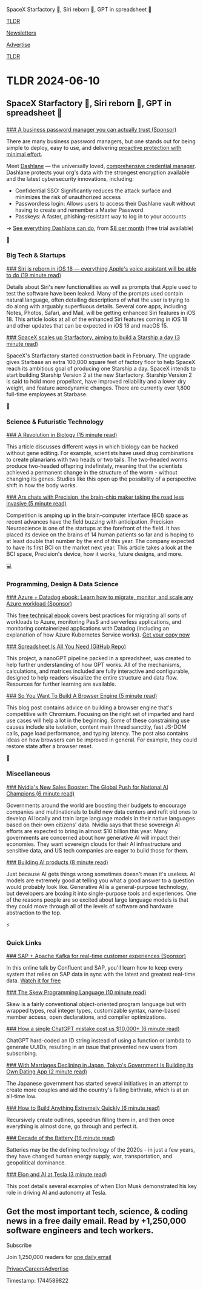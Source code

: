 SpaceX Starfactory 🚀, Siri reborn 📱, GPT in spreadsheet 🤖

[TLDR](/)

[Newsletters](/newsletters)

[Advertise](https://advertise.tldr.tech/)

[TLDR](/)

# TLDR 2024-06-10

## SpaceX Starfactory 🚀, Siri reborn 📱, GPT in spreadsheet 🤖

### 

[### A business password manager you can actually trust (Sponsor)](https://www.dashlane.com/business-password-manager?utm_source=TLDR&amp;utm_campaign=main)

There are many business password managers, but one stands out for being simple to deploy, easy to use, and delivering [proactive protection with minimal effort](https://www.dashlane.com/business-password-manager?utm_source=TLDR&utm_campaign=main).

Meet [Dashlane](https://www.dashlane.com/business-password-manager?utm_source=TLDR&utm_campaign=main) — the universally loved, [comprehensive credential manager](https://www.dashlane.com/business-password-manager?utm_source=TLDR&utm_campaign=main). Dashlane protects your org's data with the strongest encryption available and the latest cybersecurity innovations, including:

* Confidential SSO: Significantly reduces the attack surface and minimizes the risk of unauthorized access
* Passwordless login: Allows users to access their Dashlane vault without having to create and remember a Master Password
* Passkeys: A faster, phishing-resistant way to log in to your accounts

→ [See everything Dashlane can do](https://www.dashlane.com/business-password-manager?utm_source=TLDR&utm_campaign=main), from [$8 per month](https://www.dashlane.com/pricing?utm_source=TLDR&utm_campaign=main) (free trial available)

📱

### Big Tech & Startups

[### Siri is reborn in iOS 18 — everything Apple's voice assistant will be able to do (19 minute read)](https://appleinsider.com/articles/24/06/08/siri-is-reborn-in-ios-18----everything-apples-voice-assistant-will-be-able-to-do?utm_source=tldrnewsletter)

Details about Siri's new functionalities as well as prompts that Apple used to test the software have been leaked. Many of the prompts used contain natural language, often detailing descriptions of what the user is trying to do along with arguably superfluous details. Several core apps, including Notes, Photos, Safari, and Mail, will be getting enhanced Siri features in iOS 18. This article looks at all of the enhanced Siri features coming in iOS 18 and other updates that can be expected in iOS 18 and macOS 15.

[### SpaceX scales up Starfactory, aiming to build a Starship a day (3 minute read)](https://newatlas.com/space/starfactory-starbase-starship-megaship-factory/?utm_source=tldrnewsletter)

SpaceX's Starfactory started construction back in February. The upgrade gives Starbase an extra 100,000 square feet of factory floor to help SpaceX reach its ambitious goal of producing one Starship a day. SpaceX intends to start building Starship Version 2 at the new Starfactory. Starship Version 2 is said to hold more propellant, have improved reliability and a lower dry weight, and feature aerodynamic changes. There are currently over 1,800 full-time employees at Starbase.

🚀

### Science & Futuristic Technology

[### A Revolution in Biology (15 minute read)](https://www.bitsofwonder.co/p/a-revolution-in-biology?utm_source=tldrnewsletter)

This article discusses different ways in which biology can be hacked without gene editing. For example, scientists have used drug combinations to create planarians with two heads or two tails. The two-headed worms produce two-headed offspring indefinitely, meaning that the scientists achieved a permanent change in the structure of the worm - without changing its genes. Studies like this open up the possibility of a perspective shift in how the body works.

[### Ars chats with Precision, the brain-chip maker taking the road less invasive (5 minute read)](https://arstechnica.com/science/2024/06/ars-chats-with-precision-the-brain-chip-maker-taking-the-road-less-invasive/?utm_source=tldrnewsletter)

Competition is amping up in the brain-computer interface (BCI) space as recent advances have the field buzzing with anticipation. Precision Neuroscience is one of the startups at the forefront of the field. It has placed its device on the brains of 14 human patients so far and is hoping to at least double that number by the end of this year. The company expected to have its first BCI on the market next year. This article takes a look at the BCI space, Precision's device, how it works, future designs, and more.

💻

### Programming, Design & Data Science

[### Azure + Datadog ebook: Learn how to migrate, monitor, and scale any Azure workload (Sponsor)](https://www.datadoghq.com/resources/azure-ebook/?utm_source=tldrnewsletter&amp;utm_medium=newsletter&amp;utm_campaign=dg-infra-ww-azure-ebook-tldr)

This [free technical ebook](https://www.datadoghq.com/resources/azure-ebook/?utm_source=tldrnewsletter&utm_medium=newsletter&utm_campaign=dg-infra-ww-azure-ebook-tldr) covers best practices for migrating all sorts of workloads to Azure, monitoring PasS and serverless applications, and monitoring containerized applications with Datadog (including an explanation of how Azure Kubernetes Service works). [Get your copy now](https://www.datadoghq.com/resources/azure-ebook/?utm_source=tldrnewsletter&utm_medium=newsletter&utm_campaign=dg-infra-ww-azure-ebook-tldr)

[### Spreadsheet Is All You Need (GitHub Repo)](https://github.com/dabochen/spreadsheet-is-all-you-need?utm_source=tldrnewsletter)

This project, a nanoGPT pipeline packed in a spreadsheet, was created to help further understanding of how GPT works. All of the mechanisms, calculations, and matrices included are fully interactive and configurable, designed to help readers visualize the entire structure and data flow. Resources for further learning are available.

[### So You Want To Build A Browser Engine (5 minute read)](https://robert.ocallahan.org/2024/06/browser-engine.html?utm_source=tldrnewsletter)

This blog post contains advice on building a browser engine that's competitive with Chromium. Focusing on the right set of imparted and hard use cases will help a lot in the beginning. Some of these constraining use causes include site isolation, content main thread sanctity, fast JS-DOM calls, page load performance, and typing latency. The post also contains ideas on how browsers can be improved in general. For example, they could restore state after a browser reset.

🎁

### Miscellaneous

[### Nvidia's New Sales Booster: The Global Push for National AI Champions (6 minute read)](https://www.wsj.com/tech/ai/nvidias-new-sales-booster-the-global-push-for-domestic-ai-champions-6d005ab7?st=3t4jukdsg9da2bt&reflink=desktopwebshare_permalink&utm_source=tldrnewsletter)

Governments around the world are boosting their budgets to encourage companies and multinationals to build new data centers and refit old ones to develop AI locally and train large language models in their native languages based on their own citizens' data. Nvidia says that these sovereign AI efforts are expected to bring in almost $10 billion this year. Many governments are concerned about how generative AI will impact their economies. They want sovereign clouds for their AI infrastructure and sensitive data, and US tech companies are eager to build those for them.

[### Building AI products (8 minute read)](https://www.ben-evans.com/benedictevans/2024/6/8/building-ai-products?utm_source=tldrnewsletter)

Just because AI gets things wrong sometimes doesn't mean it's useless. AI models are extremely good at telling you what a good answer to a question would probably look like. Generative AI is a general-purpose technology, but developers are boxing it into single-purpose tools and experiences. One of the reasons people are so excited about large language models is that they could move through all of the levels of software and hardware abstraction to the top.

⚡

### Quick Links

[### SAP + Apache Kafka for real-time customer experiences (Sponsor)](https://www.confluent.io/resources/online-talk/real-time-customer-experiences-sap-data-streaming/?utm_medium=newsletter&amp;utm_source=tldr-ai&amp;utm_campaign=20240516)

In this online talk by Confluent and SAP, you'll learn how to keep every system that relies on SAP data in sync with the latest and greatest real-time data. [Watch it for free](https://www.confluent.io/resources/online-talk/real-time-customer-experiences-sap-data-streaming/?utm_medium=newsletter&utm_source=tldr-ai&utm_campaign=20240516)

[### The Skew Programming Language (10 minute read)](https://andrewkchan.dev/posts/skew.html?utm_source=tldrnewsletter)

Skew is a fairly conventional object-oriented program language but with wrapped types, real integer types, customizable syntax, name-based member access, open declarations, and compiler optimizations.

[### How a single ChatGPT mistake cost us $10,000+ (6 minute read)](https://web.archive.org/web/20240610032818/https://asim.bearblog.dev/how-a-single-chatgpt-mistake-cost-us-10000/)

ChatGPT hard-coded an ID string instead of using a function or lambda to generate UUIDs, resulting in an issue that prevented new users from subscribing.

[### With Marriages Declining in Japan, Tokyo's Government Is Building Its Own Dating App (2 minute read)](https://time.com/6986142/japan-tokyo-government-dating-app-marriage/?utm_source=tldrnewsletter)

The Japanese government has started several initiatives in an attempt to create more couples and aid the country's falling birthrate, which is at an all-time low.

[### How to Build Anything Extremely Quickly (6 minute read)](https://learnhowtolearn.org/how-to-build-extremely-quickly/?utm_source=tldrnewsletter)

Recursively create outlines, speedrun filling them in, and then once everything is almost done, go through and perfect it.

[### Decade of the Battery (16 minute read)](https://www.noahpinion.blog/p/decade-of-the-battery-334?utm_source=tldrnewsletter)

Batteries may be the defining technology of the 2020s - in just a few years, they have changed human energy supply, war, transportation, and geopolitical dominance.

[### Elon and AI at Tesla (3 minute read)](https://x.com/aelluswamy/article/1799646232559899098?utm_source=tldrnewsletter)

This post details several examples of when Elon Musk demonstrated his key role in driving AI and autonomy at Tesla.

## Get the most important tech, science, & coding news in a free daily email. Read by +1,250,000 software engineers and tech workers.

Subscribe

Join 1,250,000 readers for [one daily email](/api/latest/tech)

[Privacy](/privacy)[Careers](https://jobs.ashbyhq.com/tldr.tech)[Advertise](/tech/advertise)

Timestamp: 1744589822